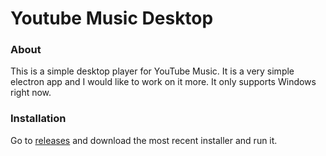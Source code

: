 # Youtube Music Desktop

### About
This is a simple desktop player for YouTube Music. It is a very simple electron app and I would like to work on it more. It only supports Windows right now.

### Installation
Go to [releases](https://github.com/owendaprile/Youtube-Music-Desktop/releases) and download the most recent installer and run it.
